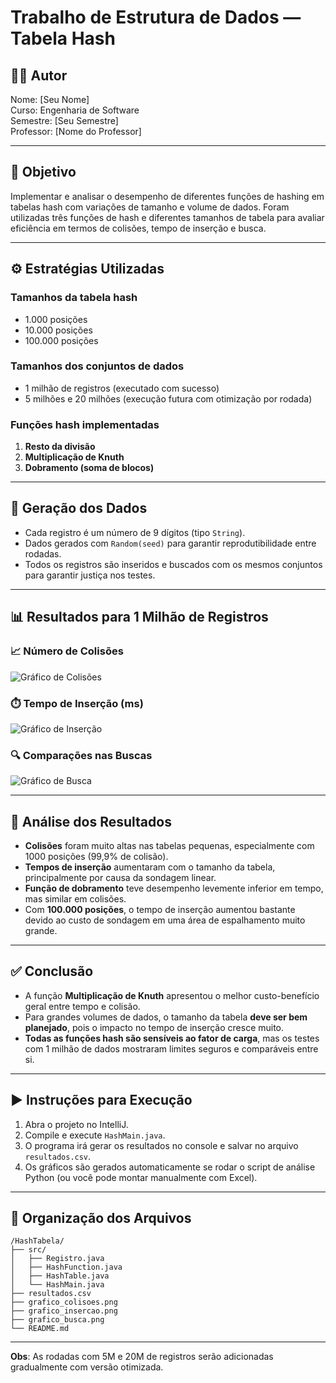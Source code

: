 # Trabalho de Estrutura de Dados — Tabela Hash

## 👨‍💻 Autor
Nome: [Seu Nome]  
Curso: Engenharia de Software  
Semestre: [Seu Semestre]  
Professor: [Nome do Professor]

---

## 📌 Objetivo

Implementar e analisar o desempenho de diferentes funções de hashing em tabelas hash com variações de tamanho e volume de dados. Foram utilizadas três funções de hash e diferentes tamanhos de tabela para avaliar eficiência em termos de colisões, tempo de inserção e busca.

---

## ⚙️ Estratégias Utilizadas

### Tamanhos da tabela hash
- 1.000 posições
- 10.000 posições
- 100.000 posições

### Tamanhos dos conjuntos de dados
- 1 milhão de registros (executado com sucesso)
- 5 milhões e 20 milhões (execução futura com otimização por rodada)

### Funções hash implementadas
1. **Resto da divisão**
2. **Multiplicação de Knuth**
3. **Dobramento (soma de blocos)**

---

## 🔢 Geração dos Dados

- Cada registro é um número de 9 dígitos (tipo `String`).
- Dados gerados com `Random(seed)` para garantir reprodutibilidade entre rodadas.
- Todos os registros são inseridos e buscados com os mesmos conjuntos para garantir justiça nos testes.

---

## 📊 Resultados para 1 Milhão de Registros

### 📈 Número de Colisões
![Gráfico de Colisões](./grafico_colisoes.png)

### ⏱️ Tempo de Inserção (ms)
![Gráfico de Inserção](./grafico_insercao.png)

### 🔍 Comparações nas Buscas
![Gráfico de Busca](./grafico_busca.png)

---

## 🧠 Análise dos Resultados

- **Colisões** foram muito altas nas tabelas pequenas, especialmente com 1000 posições (99,9% de colisão).
- **Tempos de inserção** aumentaram com o tamanho da tabela, principalmente por causa da sondagem linear.
- **Função de dobramento** teve desempenho levemente inferior em tempo, mas similar em colisões.
- Com **100.000 posições**, o tempo de inserção aumentou bastante devido ao custo de sondagem em uma área de espalhamento muito grande.

---

## ✅ Conclusão

- A função **Multiplicação de Knuth** apresentou o melhor custo-benefício geral entre tempo e colisão.
- Para grandes volumes de dados, o tamanho da tabela **deve ser bem planejado**, pois o impacto no tempo de inserção cresce muito.
- **Todas as funções hash são sensíveis ao fator de carga**, mas os testes com 1 milhão de dados mostraram limites seguros e comparáveis entre si.

---

## ▶️ Instruções para Execução

1. Abra o projeto no IntelliJ.
2. Compile e execute `HashMain.java`.
3. O programa irá gerar os resultados no console e salvar no arquivo `resultados.csv`.
4. Os gráficos são gerados automaticamente se rodar o script de análise Python (ou você pode montar manualmente com Excel).

---

## 📁 Organização dos Arquivos

```
/HashTabela/
├── src/
│   ├── Registro.java
│   ├── HashFunction.java
│   ├── HashTable.java
│   └── HashMain.java
├── resultados.csv
├── grafico_colisoes.png
├── grafico_insercao.png
├── grafico_busca.png
└── README.md
```

---

**Obs**: As rodadas com 5M e 20M de registros serão adicionadas gradualmente com versão otimizada.
